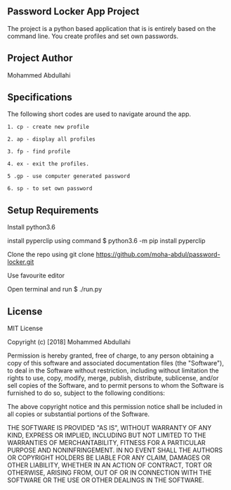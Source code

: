 ## Password Locker App Project

The project is a python based application that is is entirely based on the command line. You create profiles and set own passwords.

## Project Author

Mohammed Abdullahi

## Specifications

The following short codes are used to navigate around the app.


    1. cp - create new profile

    2. ap - display all profiles

    3. fp - find profile

    4. ex - exit the profiles.

    5 .gp - use computer generated password

    6. sp - to set own password


## Setup Requirements

Install python3.6

install pyperclip using command $ python3.6 -m pip install pyperclip

Clone the repo using git clone https://github.com/moha-abdul/password-locker.git

Use favourite editor

Open terminal and run $ ./run.py

## License
MIT License

Copyright (c) [2018] Mohammed Abdullahi

Permission is hereby granted, free of charge, to any person obtaining a copy of this software and associated documentation files (the "Software"), to deal in the Software without restriction, including without limitation the rights to use, copy, modify, merge, publish, distribute, sublicense, and/or sell copies of the Software, and to permit persons to whom the Software is furnished to do so, subject to the following conditions:

The above copyright notice and this permission notice shall be included in all copies or substantial portions of the Software.

THE SOFTWARE IS PROVIDED "AS IS", WITHOUT WARRANTY OF ANY KIND, EXPRESS OR IMPLIED, INCLUDING BUT NOT LIMITED TO THE WARRANTIES OF MERCHANTABILITY, FITNESS FOR A PARTICULAR PURPOSE AND NONINFRINGEMENT. IN NO EVENT SHALL THE AUTHORS OR COPYRIGHT HOLDERS BE LIABLE FOR ANY CLAIM, DAMAGES OR OTHER LIABILITY, WHETHER IN AN ACTION OF CONTRACT, TORT OR OTHERWISE, ARISING FROM, OUT OF OR IN CONNECTION WITH THE SOFTWARE OR THE USE OR OTHER DEALINGS IN THE SOFTWARE.